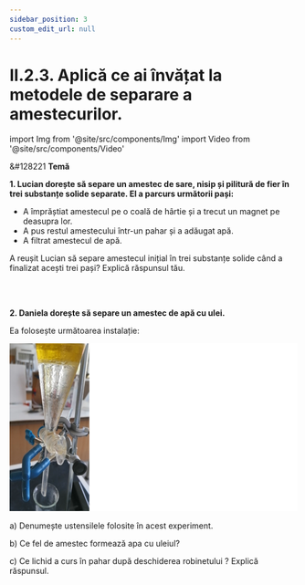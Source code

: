 ```yaml
---
sidebar_position: 3
custom_edit_url: null
---
```


# II.2.3. Aplică ce ai învățat la metodele de separare a amestecurilor.




import Img from '@site/src/components/Img'
import Video from '@site/src/components/Video'


<div class="alert alert--warning" role="alert">

&#128221 **Temă**

**1. Lucian dorește să separe un amestec de sare, nisip și pilitură de fier în trei substanțe solide separate. El a parcurs următorii pași:**

- A împrăștiat amestecul pe o coală de hârtie și a trecut un magnet pe deasupra lor.
- A pus restul amestecului într-un pahar și a adăugat apă.
- A filtrat amestecul de apă.

A reușit Lucian să separe amestecul inițial în trei substanțe solide când a finalizat acești trei pași? Explică răspunsul tău.

<br></br>


**2. Daniela dorește să separe un amestec de apă cu ulei.**

Ea folosește următoarea instalație:

<Img className="img-responsive4" src="chimie/clasa7/capitolul2/II-2-3-aplica-ce-ai-invatat-la-metodele-de-separare-a-amestecurilor-poza1-tema2-instalatie-experimentala.png" width="1000" height="294" lazy={false} />



a)	Denumește ustensilele folosite în acest experiment.

b)	Ce fel de amestec formează apa cu uleiul?

c)	Ce lichid a curs în pahar după deschiderea robinetului ? Explică răspunsul.




</div>

